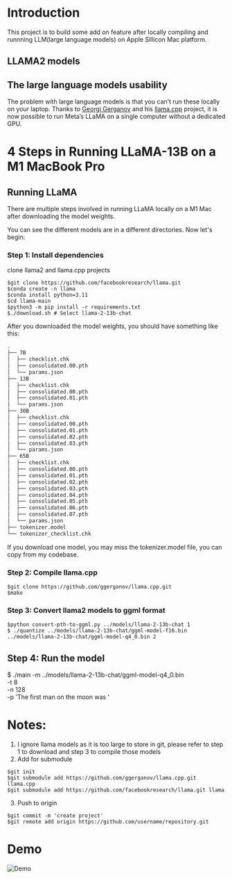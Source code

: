 # Introduction

This project is to build some add on feature after locally compiling and runnning LLM(large language models) on Apple Sillicon Mac platform. 

## LLAMA2 models 

## The large language models usability

The problem with large language models is that you can’t run these locally on your laptop. Thanks to [Georgi Gerganov](https://www.linkedin.com/in/georgi-gerganov-b230ab24) and his [llama.cpp](https://github.com/ggerganov/llama.cpp) project, it is now possible to run Meta’s LLaMA on a single computer without a dedicated GPU.

# 4 Steps in Running LLaMA-13B on a M1 MacBook Pro

## Running LLaMA

There are multiple steps involved in running LLaMA locally on a M1 Mac after downloading the model weights.

You can see the different models are in a different directories. Now let's begin:

### Step 1: Install dependencies
clone llama2 and llama.cpp projects
```
$git clone https://github.com/facebookresearch/llama.git
$conda create -n llama
$conda install python=3.11
$cd llama-main 
$python3 -m pip install -r requirements.txt
$./download.sh # Select llama-2-13b-chat
```
After you downloaded the model weights, you should have something like this:

```sh
.
├── 7B
│  ├── checklist.chk
│  ├── consolidated.00.pth
│  └── params.json
├── 13B
│  ├── checklist.chk
│  ├── consolidated.00.pth
│  ├── consolidated.01.pth
│  └── params.json
├── 30B
│  ├── checklist.chk
│  ├── consolidated.00.pth
│  ├── consolidated.01.pth
│  ├── consolidated.02.pth
│  ├── consolidated.03.pth
│  └── params.json
├── 65B
│  ├── checklist.chk
│  ├── consolidated.00.pth
│  ├── consolidated.01.pth
│  ├── consolidated.02.pth
│  ├── consolidated.03.pth
│  ├── consolidated.04.pth
│  ├── consolidated.05.pth
│  ├── consolidated.06.pth
│  ├── consolidated.07.pth
│  └── params.json
├── tokenizer.model
└── tokenizer_checklist.chk
```

If you download one model, you may miss the tokenizer.model file, you can copy from my codebase.


### Step 2: Compile llama.cpp

```
$git clone https://github.com/ggerganov/llama.cpp.git
$make
```

### Step 3: Convert llama2 models to ggml format

```
$python convert-pth-to-ggml.py ../models/llama-2-13b-chat 1
$ ./quantize ../models/llama-2-13b-chat/ggml-model-f16.bin ../models/llama-2-13b-chat/ggml-model-q4_0.bin 2
```

## Step 4: Run the model
$ ./main -m ../models/llama-2-13b-chat/ggml-model-q4_0.bin \
        -t 8 \
        -n 128 \
        -p 'The first man on the moon was '


# Notes:
1. I ignore llama models as it is too large to store in git, please refer to step 1 to download and step 3 to compile those models 
2. Add for submodule 
```
$git init
$git submodule add https://github.com/ggerganov/llama.cpp.git llama.cpp
$git submodule add https://github.com/facebookresearch/llama.git llama
```
3. Push to origin
```
$git commit -m 'create project'
$git remote add origin https://github.com/username/repository.git
```



# Demo 
![Demo](data/images/demo.png)
